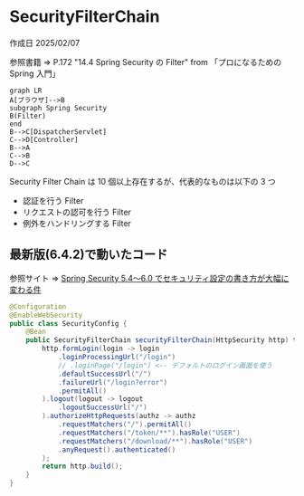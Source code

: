 # SecurityFilterChain

作成日 2025/02/07

参照書籍 => P.172 "14.4 Spring Security の Filter" from 「プロになるための Spring 入門」

```mermaid
graph LR
A[ブラウザ]-->B
subgraph Spring Security
B(Filter)
end
B-->C[DispatcherServlet]
C-->D[Controller]
B-->A
C-->B
D-->C
```

Security Filter Chain は 10 個以上存在するが、代表的なものは以下の 3 つ

- 認証を行う Filter
- リクエストの認可を行う Filter
- 例外をハンドリングする Filter

## 最新版(6.4.2)で動いたコード

参照サイト => [Spring Security 5.4〜6.0 でセキュリティ設定の書き方が大幅に変わる件](https://qiita.com/suke_masa/items/908805dd45df08ba28d8)

```java
@Configuration
@EnableWebSecurity
public class SecurityConfig {
    @Bean
    public SecurityFilterChain securityFilterChain(HttpSecurity http) throws Exception {
        http.formLogin(login -> login
            .loginProcessingUrl("/login")
            // .loginPage("/login") <-- デフォルトのログイン画面を使う
            .defaultSuccessUrl("/")
            .failureUrl("/login?error")
            .permitAll()
        ).logout(logout -> logout
            .logoutSuccessUrl("/")
        ).authorizeHttpRequests(authz -> authz
            .requestMatchers("/").permitAll()
            .requestMatchers("/token/**").hasRole("USER")
            .requestMatchers("/download/**").hasRole("USER")
            .anyRequest().authenticated()
        );
        return http.build();
    }
}
```
